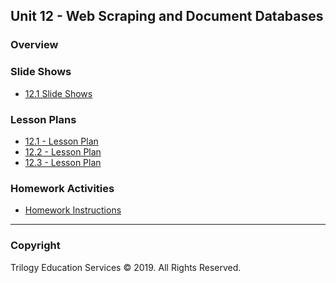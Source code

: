 ## Unit 12 - Web Scraping and Document Databases

### Overview

### Slide Shows

* [12.1 Slide Shows](1/MastersOfMongoDB.pptx)

### Lesson Plans

* [12.1 - Lesson Plan](1/LessonPlan.md)
* [12.2 - Lesson Plan](2/LessonPlan.md)
* [12.3 - Lesson Plan](3/LessonPlan.md)

### Homework Activities

* [Homework Instructions](../../02-Homework/12-Web-Scraping-and-Document-Databases/Instructions/README.md)

- - -

### Copyright

Trilogy Education Services © 2019. All Rights Reserved.
